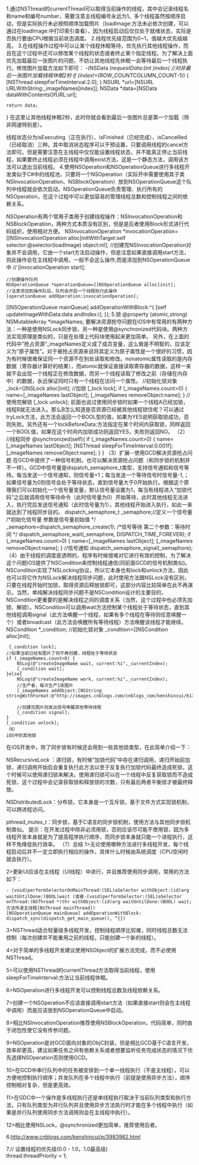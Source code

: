 1.通过NSThread的currentThread可以取得当前操作的线程，其中会记录线程名称name和编号number，需要注意主线程编号永远为1。多个线程虽然按顺序启动，但是实际执行未必按照顺序加载照片（loadImage:方法未必依次创建，可以通过在loadImage:中打印索引查看），因为线程启动后仅仅处于就绪状态，实际是否执行要由CPU根据当前状态调度。
2.线程优先级范围为0~1，值越大优先级越高，
3.在线程操作过程中可以让某个线程休眠等待，优先执行其他线程操作，而且在这个过程中还可以修改某个线程的状态或者终止某个指定线程。为了解决上面优先加载最后一张图片的问题，不妨让其他线程先休眠一会等待最后一个线程执行。修改图片加载方法如下即可：
-(NSData *)requestData:(int )index{
    //对非最后一张图片加载线程休眠2秒
    if (index!=(ROW_COUNT*COLUMN_COUNT-1)) {
        [NSThread sleepForTimeInterval:2.0];
    }
    NSURL *url=[NSURL URLWithString:_imageNames[index]];
    NSData *data=[NSData dataWithContentsOfURL:url];

    return data;
}
在这里让其他线程休眠2秒，此时你就会看到最后一张图片总是第一个加载（除非网速特别差）。

线程状态分为isExecuting（正在执行）、isFinished（已经完成）、isCancellled（已经取消）三种。其中取消状态程序可以干预设置，只要调用线程的cancel方法即可。但是需要注意在主线程中仅仅能设置线程状态，并不能真正停止当前线程，如果要终止线程必须在线程中调用exist方法，这是一个静态方法，调用该方法可以退出当前线程。
4.使用NSOperation和NSOperationQueue进行多线程开发类似于C#中的线程池，只要将一个NSOperation（实际开中需要使用其子类NSInvocationOperation、NSBlockOperation）放到NSOperationQueue这个队列中线程就会依次启动。NSOperationQueue负责管理、执行所有的NSOperation，在这个过程中可以更加容易的管理线程总数和控制线程之间的依赖关系。

NSOperation有两个常用子类用于创建线程操作：NSInvocationOperation和NSBlockOperation，两种方式本质没有区别，但是是后者使用Block形式进行代码组织，使用相对方便。
 NSInvocationOperation *invocationOperation=[[NSInvocationOperation alloc]initWithTarget:self selector:@selector(loadImage) object:nil];
    //创建完NSInvocationOperation对象并不会调用，它由一个start方法启动操作，但是注意如果直接调用start方法，则此操作会在主线程中调用，一般不会这么操作,而是添加到NSOperationQueue中
//    [invocationOperation start];
    
    //创建操作队列
    NSOperationQueue *operationQueue=[[NSOperationQueue alloc]init];
    //注意添加到操作队后，队列会开启一个线程执行此操作
    [operationQueue addOperation:invocationOperation];
 [[NSOperationQueue mainQueue] addOperationWithBlock:^{
        [self updateImageWithData:data andIndex:i];
    }];
5.锁
@property (atomic,strong) NSMutableArray *imageNames;
要解决资源抢夺问题在iOS中有常用的有两种方法：一种是使用NSLock同步锁，另一种是使用@synchronized代码块。两种方法实现原理是类似的，只是在处理上代码块使用起来更加简单。
另外，在上面的代码中”抢占资源“_imageNames定义成了成员变量，这么做是不明智的，应该定义为“原子属性”。对于被抢占资源来说将其定义为原子属性是一个很好的习惯，因为有时候很难保证同一个资源不在别处读取和修改。nonatomic属性读取的是内存数据（寄存器计算好的结果），而atomic就保证直接读取寄存器的数据，这样一来就不会出现一个线程正在修改数据，而另一个线程读取了修改之前（存储在内存中）的数据，永远保证同时只有一个线程在访问一个属性。
//初始化锁对象
    _lock=[[NSLock alloc]init];
   //加锁
    [_lock lock];
    if (_imageNames.count>0) {
        name=[_imageNames lastObject];
        [_imageNames removeObject:name];
    }
    //使用完解锁
    [_lock unlock];
    前面也说过使用同步锁时如果一个线程A已经加锁，线程B就无法进入。那么B怎么知道是否资源已经被其他线程锁住呢？可以通过tryLock方法，此方法会返回一个BOOL型的值，如果为YES说明获取锁成功，否则失败。另外还有一个lockBeforeData:方法指定在某个时间内获取锁，同样返回一个BOOL值，如果在这个时间内加锁成功则返回YES，失败则返回NO。
    （2）
     //线程同步
    @synchronized(self){
        if (_imageNames.count>0) {
            name=[_imageNames lastObject];
            [NSThread sleepForTimeInterval:0.001f];
            [_imageNames removeObject:name];
        }
    }
    （3）扩展--使用GCD解决资源抢占问题
    在GCD中提供了一种信号机制，也可以解决资源抢占问题（和同步锁的机制并不一样）。GCD中信号量是dispatch_semaphore_t类型，支持信号通知和信号等待。每当发送一个信号通知，则信号量+1；每当发送一个等待信号时信号量-1,；如果信号量为0则信号会处于等待状态，直到信号量大于0开始执行。根据这个原理我们可以初始化一个信号量变量，默认信号量设置为1，每当有线程进入“加锁代码”之后就调用信号等待命令（此时信号量为0）开始等待，此时其他线程无法进入，执行完后发送信号通知（此时信号量为1），其他线程开始进入执行，如此一来就达到了线程同步目的。
     dispatch_semaphore_t _semaphore;//定义一个信号量
      /*初始化信号量
     参数是信号量初始值
     */
      _semaphore=dispatch_semaphore_create(1);
      /*信号等待
     第二个参数：等待时间
     */
    dispatch_semaphore_wait(_semaphore, DISPATCH_TIME_FOREVER);
    if (_imageNames.count>0) {
        name=[_imageNames lastObject];
        [_imageNames removeObject:name];
    }
    //信号通知
    dispatch_semaphore_signal(_semaphore);
    （4）由于线程的调度是透明的，程序有时候很难对它进行有效的控制，为了解决这个问题iOS提供了NSCondition来控制线程通信(同前面GCD的信号机制类似)。NSCondition实现了NSLocking协议，所以它本身也有lock和unlock方法，因此也可以将它作为NSLock解决线程同步问题，此时使用方法跟NSLock没有区别，只要在线程开始时加锁，取得资源后释放锁即可，这部分内容比较简单在此不再演示。当然，单纯解决线程同步问题不是NSCondition设计的主要目的，NSCondition更重要的是解决线程之间的调度关系（当然，这个过程中也必须先加锁、解锁）。NSCondition可以调用wati方法控制某个线程处于等待状态，直到其他线程调用signal（此方法唤醒一个线程，如果有多个线程在等待则任意唤醒一个）或者broadcast（此方法会唤醒所有等待线程）方法唤醒该线程才能继续。
     NSCondition *_condition;
    //初始化锁对象
    _condition=[[NSCondition alloc]init];
    
     [_condition lock];
    //如果当前已经有图片了则不再创建，线程处于等待状态
    if (_imageNames.count>0) {
        NSLog(@"createImageName wait, current:%i",_currentIndex);
        [_condition wait];
    }else{
        NSLog(@"createImageName work, current:%i",_currentIndex);
        //生产者，每次生产1张图片
        [_imageNames addObject:[NSString stringWithFormat:@"http://images.cnblogs.com/cnblogs_com/kenshincui/613474/o_%i.jpg",_currentIndex++]];
        
        //创建完图片则发出信号唤醒其他等待线程
        [_condition signal];
    }
    [_condition unlock];
    （6）
    iOS中的其他锁

在iOS开发中，除了同步锁有时候还会用到一些其他锁类型，在此简单介绍一下：

NSRecursiveLock ：递归锁，有时候“加锁代码”中存在递归调用，递归开始前加锁，递归调用开始后会重复执行此方法以至于反复执行加锁代码最终造成死锁，这个时候可以使用递归锁来解决。使用递归锁可以在一个线程中反复获取锁而不造成死锁，这个过程中会记录获取锁和释放锁的次数，只有最后两者平衡锁才被最终释放。

NSDistributedLock：分布锁，它本身是一个互斥锁，基于文件方式实现锁机制，可以跨进程访问。

pthread_mutex_t：同步锁，基于C语言的同步锁机制，使用方法与其他同步锁机制类似。
提示：在开发过程中除非必须用锁，否则应该尽可能不使用锁，因为多线程开发本身就是为了提高程序执行顺序，而同步锁本身就只能一个进程执行，这样不免降低执行效率。
（7）总结
1>无论使用哪种方法进行多线程开发，每个线程启动后并不一定立即执行相应的操作，具体什么时候由系统调度（CPU空闲时就会执行）。

2>更新UI应该在主线程（UI线程）中进行，并且推荐使用同步调用，常用的方法如下：

    - (void)performSelectorOnMainThread:(SEL)aSelector withObject:(id)arg waitUntilDone:(BOOL)wait (或者-(void)performSelector:(SEL)aSelector onThread:(NSThread *)thr withObject:(id)arg waitUntilDone:(BOOL) wait;方法传递主线程[NSThread mainThread])
    [NSOperationQueue mainQueue] addOperationWithBlock:
    dispatch_sync(dispatch_get_main_queue(), ^{}) 

3>NSThread适合轻量级多线程开发，控制线程顺序比较难，同时线程总数无法控制（每次创建并不能重用之前的线程，只能创建一个新的线程）。

4>对于简单的多线程开发建议使用NSObject的扩展方法完成，而不必使用NSThread。

5>可以使用NSThread的currentThread方法取得当前线程，使用 sleepForTimeInterval:方法让当前线程休眠。

6>NSOperation进行多线程开发可以控制线程总数及线程依赖关系。

7>创建一个NSOperation不应该直接调用start方法（如果直接start则会在主线程中调用）而是应该放到NSOperationQueue中启动。

8>相比NSInvocationOperation推荐使用NSBlockOperation，代码简单，同时由于闭包性使它没有传参问题。

9>NSOperation是对GCD面向对象的ObjC封装，但是相比GCD基于C语言开发，效率却更高，建议如果任务之间有依赖关系或者想要监听任务完成状态的情况下优先选择NSOperation否则使用GCD。

10>在GCD中串行队列中的任务被安排到一个单一线程执行（不是主线程），可以方便地控制执行顺序；并发队列在多个线程中执行（前提是使用异步方法），顺序控制相对复杂，但是更高效。

11>在GDC中一个操作是多线程执行还是单线程执行取决于当前队列类型和执行方法，只有队列类型为并行队列并且使用异步方法执行时才能在多个线程中执行（如果是并行队列使用同步方法调用则会在主线程中执行）。

12>相比使用NSLock，@synchronized更加简单，推荐使用后者。
    
6.http://www.cnblogs.com/kenshincui/p/3983982.html

7.// 设置线程的优先级(0.0 - 1.0，1.0最高级)  
thread.threadPriority = 1; 

